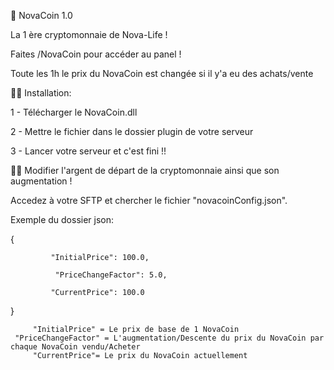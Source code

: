 📗 NovaCoin 1.0

La 1 ère cryptomonnaie de Nova-Life !

Faites /NovaCoin pour accéder au panel !

Toute les 1h le prix du NovaCoin est changée si il y'a eu des achats/vente

👨‍💻 Installation:

1 - Télécharger le NovaCoin.dll

2 - Mettre le fichier dans le dossier plugin de votre serveur

3 - Lancer votre serveur et c'est fini !!

👨‍🏫 Modifier l'argent de départ de la cryptomonnaie ainsi que son augmentation !

Accedez à votre SFTP et chercher le fichier "novacoinConfig.json".

Exemple du dossier json:

{

             "InitialPrice": 100.0,
        
              "PriceChangeFactor": 5.0,
        
             "CurrentPrice": 100.0
}

    	 "InitialPrice" = Le prix de base de 1 NovaCoin		
	 "PriceChangeFactor" = L'augmentation/Descente du prix du NovaCoin par chaque NovaCoin vendu/Acheter
     	 "CurrentPrice"= Le prix du NovaCoin actuellement 

